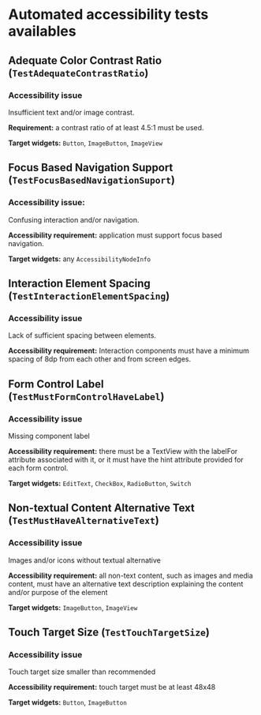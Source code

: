 # Automated accessibility tests availables 

## Adequate Color Contrast Ratio (`TestAdequateContrastRatio`)

### Accessibility issue
Insufficient text and/or image contrast.

**Requirement:** a contrast ratio of at least 4.5:1 must be used.

**Target widgets:** `Button`, `ImageButton`, `ImageView`


## Focus Based Navigation Support (`TestFocusBasedNavigationSuport`)

### Accessibility issue:
Confusing interaction and/or navigation.

**Accessibility requirement:** application must support focus based navigation.

**Target widgets:** any `AccessibilityNodeInfo`


## Interaction Element Spacing (`TestInteractionElementSpacing`)

### Accessibility issue
Lack of sufficient spacing between elements.

**Accessibility requirement:** Interaction components must have a minimum spacing of 8dp from each other and from screen edges.


## Form Control Label (`TestMustFormControlHaveLabel`)

### Accessibility issue
Missing component label

**Accessibility requirement:** there must be a TextView with the labelFor attribute associated with it, or it must have the hint attribute provided for each form control.

**Target widgets:** `EditText`, `CheckBox`, `RadioButton`, `Switch`


## Non-textual Content Alternative Text (`TestMustHaveAlternativeText`)

### Accessibility issue
Images and/or icons without textual alternative

**Accessibility requirement:** all non-text content, such as images and media content, must have an alternative text description explaining the content and/or purpose of the element

**Target widgets:** `ImageButton`, `ImageView`


## Touch Target Size (`TestTouchTargetSize`)

### Accessibility issue
Touch target size smaller than recommended

**Accessibility requirement:** touch target must be at least 48x48

**Target widgets:** `Button`, `ImageButton`
